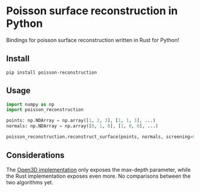 # Poisson surface reconstruction in Python
Bindings for poisson surface reconstruction written in Rust for Python!

## Install
```shell
pip install poisson-reconstruction
```

## Usage
```python
import numpy as np
import poisson_reconstruction

points: np.NDArray = np.array([1, 2, 3], [1, 1, 1], ...)
normals: np.NDArray = np.array([0, 1, 0], [1, 0, 0], ...)

poisson_reconstruction.reconstruct_surface(points, normals, screening=0.5, density_estimation_depth=9, max_depth=9, max_relaxation_iters=10)
```

## Considerations
The [Open3D implementation](http://www.open3d.org/docs/latest/tutorial/Advanced/surface_reconstruction.html#Poisson-surface-reconstruction) only exposes the max-depth parameter, while the Rust implementation exposes even more. No comparisons between the two algorithms yet.